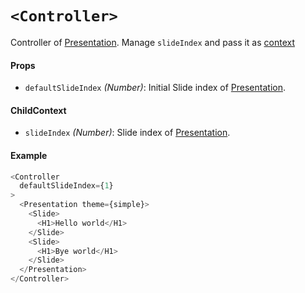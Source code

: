 # `<Controller>`

Controller of [Presentation](/docs/api/Presentation.md).
Manage `slideIndex` and pass it as [context](https://facebook.github.io/react/docs/context.html)

#### Props

- `defaultSlideIndex` *(Number)*: Initial Slide index of [Presentation](/docs/api/Presentation.md).

#### ChildContext

- `slideIndex` *(Number)*: Slide index of [Presentation](/docs/api/Presentation.md).

#### Example

```js
<Controller
  defaultSlideIndex={1}
>
  <Presentation theme={simple}>
    <Slide>
      <H1>Hello world</H1>
    </Slide>
    <Slide>
      <H1>Bye world</H1>
    </Slide>
  </Presentation>
</Controller>
```

